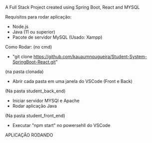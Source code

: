 A Full Stack Project created using Spring Boot, React and MYSQL

Requisitos para rodar aplicação:
- Node.js
- Java (11 ou superior)
- Pacote de servidor MySQL (Usado: Xampp)

Como Rodar: 
(no cmd)
- "git clone https://github.com/kauaumnougueira/Student-System-SpringBoot-React.git"

(na pasta clonada)
- Abrir cada pasta em uma janela do VSCode (Front e Back)

(Na pasta student_back_end)
- Iniciar servidor MYSQl e Apache
- Rodar aplicação Java

(Na pasta student_front_end)
- Executar "npm start" no powersehll do VSCode

APLICAÇÂO RODANDO

